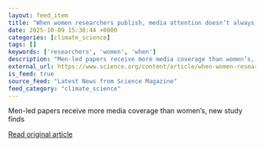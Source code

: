 ```yaml
---
layout: feed_item
title: "When women researchers publish, media attention doesn’t always follow"
date: 2025-10-09 15:38:44 +0000
categories: [climate_science]
tags: []
keywords: ['researchers', 'women', 'when']
description: "Men-led papers receive more media coverage than women’s, new study finds"
external_url: https://www.science.org/content/article/when-women-researchers-publish-media-attention-doesn-t-always-follow
is_feed: true
source_feed: "Latest News from Science Magazine"
feed_category: "climate_science"
---
```


Men-led papers receive more media coverage than women’s, new study finds

[Read original article](https://www.science.org/content/article/when-women-researchers-publish-media-attention-doesn-t-always-follow)
